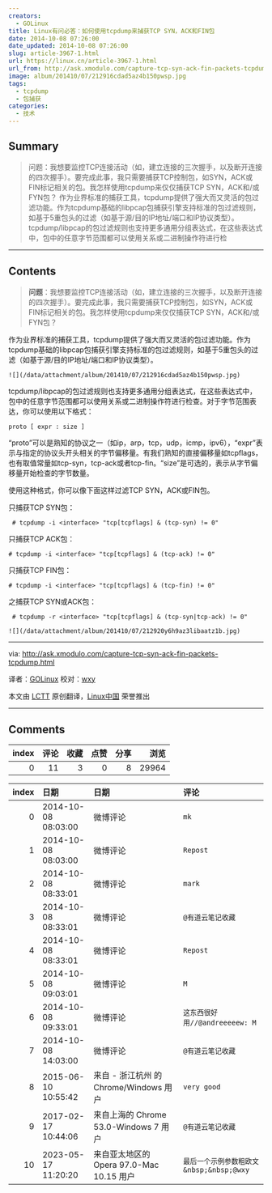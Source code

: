 ```yaml
---
creators:
  - GOLinux
title: Linux有问必答：如何使用tcpdump来捕获TCP SYN，ACK和FIN包
date: 2014-10-08 07:26:00
date_updated: 2014-10-08 07:26:00
slug: article-3967-1.html
url: https://linux.cn/article-3967-1.html
url_from: http://ask.xmodulo.com/capture-tcp-syn-ack-fin-packets-tcpdump.html
image: album/201410/07/212916cdad5az4b150pwsp.jpg
tags:
  - tcpdump
  - 包捕获
categories:
  - 技术
---
```


## Summary

> 问题：我想要监控TCP连接活动（如，建立连接的三次握手，以及断开连接的四次握手）。要完成此事，我只需要捕获TCP控制包，如SYN，ACK或FIN标记相关的包。我怎样使用tcpdump来仅仅捕获TCP SYN，ACK和/或FYN包？  作为业界标准的捕获工具，tcpdump提供了强大而又灵活的包过滤功能。作为tcpdump基础的libpcap包捕获引擎支持标准的包过滤规则，如基于5重包头的过滤（如基于源/目的IP地址/端口和IP协议类型）。  tcpdump/libpcap的包过滤规则也支持更多通用分组表达式，在这些表达式中，包中的任意字节范围都可以使用关系或二进制操作符进行检

***

<!-- more -->

## Contents

> 
> **问题**：我想要监控TCP连接活动（如，建立连接的三次握手，以及断开连接的四次握手）。要完成此事，我只需要捕获TCP控制包，如SYN，ACK或FIN标记相关的包。我怎样使用tcpdump来仅仅捕获TCP SYN，ACK和/或FYN包？
> 
> 
> 

作为业界标准的捕获工具，tcpdump提供了强大而又灵活的包过滤功能。作为tcpdump基础的libpcap包捕获引擎支持标准的包过滤规则，如基于5重包头的过滤（如基于源/目的IP地址/端口和IP协议类型）。

`![](/data/attachment/album/201410/07/212916cdad5az4b150pwsp.jpg)`

tcpdump/libpcap的包过滤规则也支持更多通用分组表达式，在这些表达式中，包中的任意字节范围都可以使用关系或二进制操作符进行检查。对于字节范围表达，你可以使用以下格式：

```shell
proto [ expr : size ]
```

“proto”可以是熟知的协议之一（如ip，arp，tcp，udp，icmp，ipv6），“expr”表示与指定的协议头开头相关的字节偏移量。有我们熟知的直接偏移量如tcpflags，也有取值常量如tcp-syn，tcp-ack或者tcp-fin。“size”是可选的，表示从字节偏移量开始检查的字节数量。

使用这种格式，你可以像下面这样过滤TCP SYN，ACK或FIN包。

只捕获TCP SYN包：

```shell
 # tcpdump -i <interface> "tcp[tcpflags] & (tcp-syn) != 0" 
```

只捕获TCP ACK包：

```shell
# tcpdump -i <interface> "tcp[tcpflags] & (tcp-ack) != 0"
```

只捕获TCP FIN包：

```shell
# tcpdump -i <interface> "tcp[tcpflags] & (tcp-fin) != 0"
```

之捕获TCP SYN或ACK包：

```shell
 # tcpdump -r <interface> "tcp[tcpflags] & (tcp-syn|tcp-ack) != 0" 
```

`![](/data/attachment/album/201410/07/212920y6h9az3libaatz1b.jpg)`

---

via: <http://ask.xmodulo.com/capture-tcp-syn-ack-fin-packets-tcpdump.html>

译者：[GOLinux](https://github.com/GOLinux) 校对：[wxy](https://github.com/wxy)

本文由 [LCTT](https://github.com/LCTT/TranslateProject) 原创翻译，[Linux中国](https://linux.cn/) 荣誉推出

***

## Comments


|   index |   评论 |   收藏 |   点赞 |   分享 |   浏览 |
|--------:|-------:|-------:|-------:|-------:|-------:|
|       0 |     11 |      3 |      0 |      8 |  29964 |

|   index | 日期                | 日期                                     | 评论                                     |
|--------:|:--------------------|:-----------------------------------------|:-----------------------------------------|
|       0 | 2014-10-08 08:03:00 | 微博评论                                 | `mk`                                     |
|       1 | 2014-10-08 08:03:00 | 微博评论                                 | `Repost`                                 |
|       2 | 2014-10-08 08:33:01 | 微博评论                                 | `mark`                                   |
|       3 | 2014-10-08 08:33:01 | 微博评论                                 | `@有道云笔记收藏`                        |
|       4 | 2014-10-08 08:33:01 | 微博评论                                 | `Repost`                                 |
|       5 | 2014-10-08 09:03:01 | 微博评论                                 | `M`                                      |
|       6 | 2014-10-08 09:33:01 | 微博评论                                 | `这东西很好用//@andreeeeew: M`           |
|       7 | 2014-10-08 14:03:00 | 微博评论                                 | `@有道云笔记收藏`                        |
|       8 | 2015-06-10 10:55:42 | 来自 - 浙江杭州 的 Chrome/Windows 用户   | `very good`                              |
|       9 | 2017-02-17 10:44:06 | 来自上海的 Chrome 53.0-Windows 7 用户    | `@有道云笔记收藏`                        |
|      10 | 2023-05-17 11:20:20 | 来自亚太地区的 Opera 97.0-Mac 10.15 用户 | `最后一个示例参数粗欧文&nbsp;&nbsp;@wxy` |

